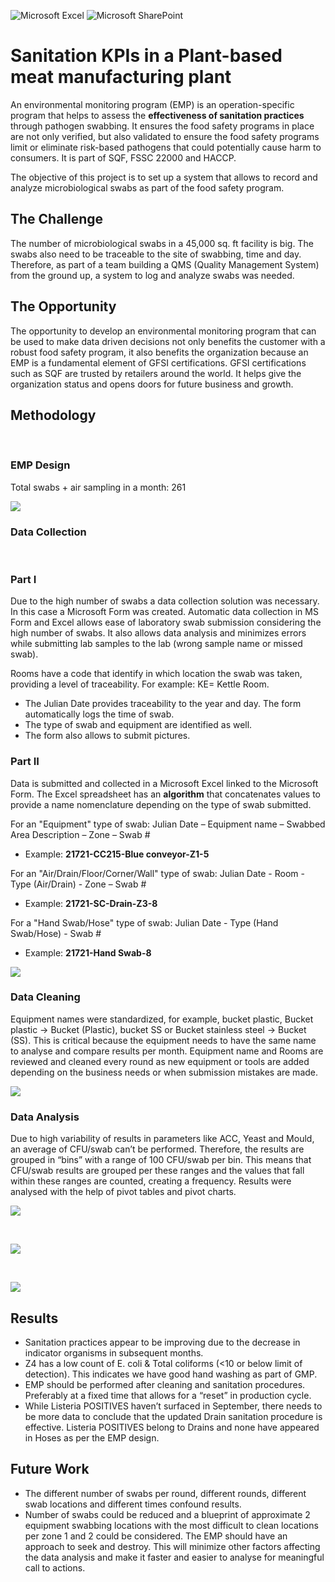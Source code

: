 
![Microsoft Excel](https://img.shields.io/badge/Microsoft_Excel-217346?style=for-the-badge&logo=microsoft-excel&logoColor=white) ![Microsoft SharePoint ](https://img.shields.io/badge/Microsoft_SharePoint-0078D4?style=for-the-badge&logo=microsoft-sharepoint&logoColor=white)

# Sanitation KPIs in a Plant-based meat manufacturing plant

An environmental monitoring program (EMP) is an operation-specific program that helps to assess the **effectiveness of sanitation practices** through pathogen swabbing. It ensures the food safety programs in place are not only verified, but also validated to ensure the food safety programs limit or eliminate risk-based pathogens that could potentially cause harm to consumers. It is part of SQF, FSSC 22000 and HACCP.

The objective of this project is to set up a system that allows to record and analyze microbiological swabs as part of the food safety program.

## The Challenge

The number of microbiological swabs in a 45,000 sq. ft facility is big. The swabs also need to be traceable to the site of swabbing, time and day. Therefore, as part of a team building a QMS (Quality Management System) from the ground up, a system to log and analyze swabs was needed.

## The Opportunity

The opportunity to develop an environmental monitoring program that can be used to make data driven decisions not only benefits the customer with a robust food safety program, it also benefits the organization because an EMP is a fundamental element of GFSI certifications. GFSI certifications such as SQF are trusted by retailers around the world. It helps give the organization status and opens doors for future business and growth.

## Methodology
<br>

### EMP Design

Total swabs + air sampling in a month: 261

![](https://github.com/aleivaar94/Excel-Sanitation-KPI/blob/master/assets/emp-design.png)

### Data Collection
<br>

### **Part I**
Due to the high number of swabs a data collection solution was necessary. In this case a Microsoft Form was created. Automatic data collection in MS Form and Excel allows ease of laboratory swab submission considering the high number of swabs. It also allows data analysis and minimizes errors while submitting lab samples to the lab (wrong sample name or missed swab).

Rooms have a code that identify in which location the swab was taken, providing a level of traceability. For example: KE= Kettle Room.

- The Julian Date provides traceability to the year and day. The form automatically logs the time of swab.
- The type of swab and equipment are identified as well.
- The form also allows to submit pictures.

### **Part II**

Data is submitted and collected in a Microsoft Excel linked to the Microsoft Form. The Excel spreadsheet has an **algorithm** that concatenates values to provide a name nomenclature depending on the type of swab submitted.

For an "Equipment" type of swab: Julian Date – Equipment name – Swabbed Area Description – Zone – Swab #

- Example: **21721-CC215-Blue conveyor-Z1-5**

For an "Air/Drain/Floor/Corner/Wall" type of swab: Julian Date - Room - Type (Air/Drain) - Zone – Swab #

- Example: **21721-SC-Drain-Z3-8**

For a "Hand Swab/Hose" type of swab: Julian Date - Type (Hand Swab/Hose) - Swab #

- Example: **21721-Hand Swab-8**


![](https://github.com/aleivaar94/Excel-Sanitation-KPI/blob/master/assets/data-collection-form.png)


### Data Cleaning

Equipment names were standardized, for example, bucket plastic, Bucket plastic -> Bucket (Plastic), bucket SS or Bucket stainless steel -> Bucket (SS). This is critical because the equipment needs to have the same name to analyse and compare results per month. Equipment name and Rooms are reviewed and cleaned every round as new equipment or tools are added depending on the business needs or when submission mistakes are made.

![](https://github.com/aleivaar94/Excel-Sanitation-KPI/blob/master/assets/swab-lab-submission.png)


### Data Analysis

Due to high variability of results in parameters like ACC, Yeast and Mould, an average of CFU/swab can’t be performed. Therefore, the results are grouped in “bins” with a range of 100 CFU/swab per bin. This means that CFU/swab results are grouped per these ranges and the values that fall within these ranges are counted, creating a frequency. Results were analysed with the help of pivot tables and pivot charts.

![](https://github.com/aleivaar94/Excel-Sanitation-KPI/blob/master/assets/z1-indicators.png)

<br>

![](https://github.com/aleivaar94/Excel-Sanitation-KPI/blob/master/assets/z2-indicators.png)

<br>

![](https://github.com/aleivaar94/Excel-Sanitation-KPI/blob/master/assets/z3-listeria.png)


## Results

- Sanitation practices appear to be improving due to the decrease in indicator organisms in subsequent months.
- Z4 has a low count of E. coli & Total coliforms (<10 or below limit of detection). This indicates we have good hand washing as part of GMP.
- EMP should be performed after cleaning and sanitation procedures. Preferably at a fixed time that allows for a “reset” in production cycle.
- While Listeria POSITIVES haven’t surfaced in September, there needs to be more data to conclude that the updated Drain sanitation procedure is effective. Listeria POSITIVES belong to Drains and none have appeared in Hoses as per the EMP design.

## Future Work

- The different number of swabs per round, different rounds, different swab locations and different times confound results.
- Number of swabs could be reduced and a blueprint of approximate 2 equipment swabbing locations with the most difficult to clean locations per zone 1 and 2 could be considered. The EMP should have an approach to seek and destroy. This will minimize other factors affecting the data analysis and make it faster and easier to analyse for meaningful call to actions.